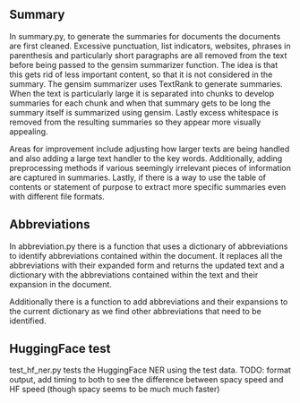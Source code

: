 ## Summary

In summary.py, to generate the summaries for documents the documents are first cleaned. Excessive punctuation, list indicators, websites, phrases in parenthesis and particularly short paragraphs are all removed from the text before being passed to the gensim summarizer function. The idea is that this gets rid of less important content, so that it is not considered in the summary. The gensim summarizer uses TextRank to generate summaries. When the text is particularly large it is separated into chunks to develop summaries for each chunk and when that summary gets to be long the summary itself is summarized using gensim. Lastly excess whitespace is removed from the resulting summaries so they appear more visually appealing.

Areas for improvement include adjusting how larger texts are being handled and also adding a large text handler to the key words. Additionally, adding preprocessing methods if various seemingly irrelevant pieces of information are captured in summaries. Lastly, if there is a way to use the table of contents or statement of purpose to extract more specific summaries even with different file formats.

## Abbreviations

In abbreviation.py there is a function that uses a dictionary of abbreviations to identify abbreviations contained within the document. It replaces all the abbreviations with their expanded form and returns the updated text and a dictionary with the abbreviations contained within the text and their expansion in the document.

Additionally there is a function to add abbreviations and their expansions to the current dictionary as we find other abbreviations that need to be identified.

## HuggingFace test
test_hf_ner.py tests the HuggingFace NER using the test data. TODO: format output, add timing to both to see the difference between spacy speed and HF speed (though spacy seems to be much much faster)
